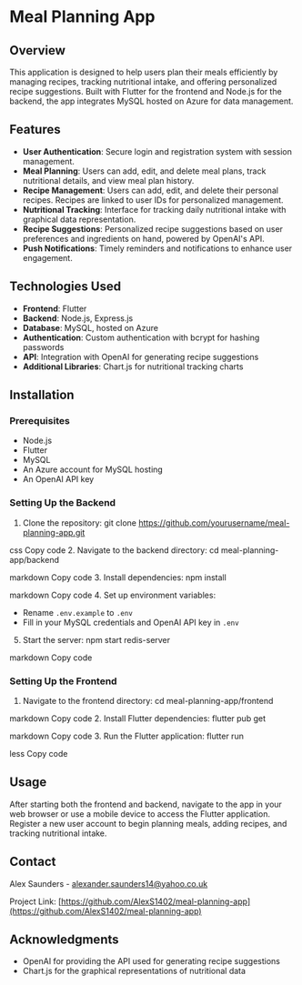 # Meal Planning App

## Overview
This application is designed to help users plan their meals efficiently by managing recipes, tracking nutritional intake, and offering personalized recipe suggestions. Built with Flutter for the frontend and Node.js for the backend, the app integrates MySQL hosted on Azure for data management.

## Features
- **User Authentication**: Secure login and registration system with session management.
- **Meal Planning**: Users can add, edit, and delete meal plans, track nutritional details, and view meal plan history.
- **Recipe Management**: Users can add, edit, and delete their personal recipes. Recipes are linked to user IDs for personalized management.
- **Nutritional Tracking**: Interface for tracking daily nutritional intake with graphical data representation.
- **Recipe Suggestions**: Personalized recipe suggestions based on user preferences and ingredients on hand, powered by OpenAI's API.
- **Push Notifications**: Timely reminders and notifications to enhance user engagement.

## Technologies Used
- **Frontend**: Flutter
- **Backend**: Node.js, Express.js
- **Database**: MySQL, hosted on Azure
- **Authentication**: Custom authentication with bcrypt for hashing passwords
- **API**: Integration with OpenAI for generating recipe suggestions
- **Additional Libraries**: Chart.js for nutritional tracking charts

## Installation

### Prerequisites
- Node.js
- Flutter
- MySQL
- An Azure account for MySQL hosting
- An OpenAI API key

### Setting Up the Backend
1. Clone the repository:
git clone https://github.com/yourusername/meal-planning-app.git

css
Copy code
2. Navigate to the backend directory:
cd meal-planning-app/backend

markdown
Copy code
3. Install dependencies:
npm install

markdown
Copy code
4. Set up environment variables:
- Rename `.env.example` to `.env`
- Fill in your MySQL credentials and OpenAI API key in `.env`

5. Start the server:
npm start
redis-server

markdown
Copy code

### Setting Up the Frontend
1. Navigate to the frontend directory:
cd meal-planning-app/frontend

markdown
Copy code
2. Install Flutter dependencies:
flutter pub get

markdown
Copy code
3. Run the Flutter application:
flutter run

less
Copy code

## Usage
After starting both the frontend and backend, navigate to the app in your web browser or use a mobile device to access the Flutter application. Register a new user account to begin planning meals, adding recipes, and tracking nutritional intake.

## Contact
Alex Saunders - [alexander.saunders14@yahoo.co.uk](mailto:alexander.saunders14@yahoo.co.uk)

Project Link: [https://github.com/AlexS1402/meal-planning-app](https://github.com/AlexS1402/meal-planning-app)

## Acknowledgments
- OpenAI for providing the API used for generating recipe suggestions
- Chart.js for the graphical representations of nutritional data
